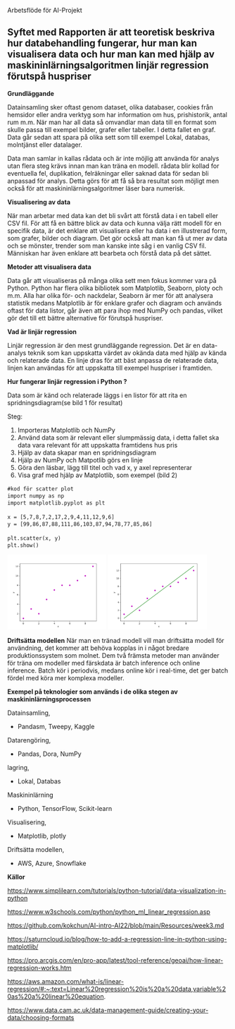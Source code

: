 Arbetsflöde för AI-Projekt

## Syftet med Rapporten är att teoretisk beskriva hur databehandling fungerar, hur man kan visualisera data och hur man kan med hjälp av maskininlärningsalgoritmen linjär regression förutspå huspriser

**Grundläggande**

Datainsamling sker oftast genom dataset, olika databaser, cookies från hemsidor eller andra verktyg som har information om hus, prishistorik, antal rum m.m. När man har all data så omvandlar man data till en format som skulle passa till exempel bilder, grafer eller tabeller. I detta fallet en graf. Data går sedan att spara på olika sett som till exempel Lokal, databas, molntjänst eller datalager.

Data man samlar in kallas rådata och är inte möjlig att använda för analys utan flera steg krävs innan man kan träna en modell.
rådata blir kollad for eventuella fel, duplikation, felräkningar eller saknad data för sedan bli anpassad för analys.
Detta görs för att få så bra resultat som möjligt men också för att maskininlärningsalgoritmer läser bara numerisk.

**Visualisering av data**

När man arbetar med data kan det bli svårt att förstå data i en tabell eller CSV fil. För att få en bättre blick av data och kunna välja rätt modell för en specifik data, är det enklare att visualisera eller ha data i en illustrerad form, som grafer, bilder och diagram. Det gör också att man kan få ut mer av data och se mönster, trender som man kanske inte såg i en vanlig CSV fil. Människan har även enklare att bearbeta och förstå data på det sättet.

**Metoder att visualisera data**

Data går att visualiseras på många olika sett men fokus kommer vara på Python. Python har flera olika bibliotek som Matplotlib, Seaborn, ploty och m.m. Alla har olika för- och nackdelar, Seaborn är mer för att analysera statistik medans Matplotlib är för enklare grafer och diagram och används oftast för data listor, går även att para ihop med NumPy och pandas, vilket gör det till ett bättre alternative för förutspå huspriser.

**Vad är linjär regression**

Linjär regression är den mest grundläggande regression. Det är en data-analys teknik som kan uppskatta värdet av okända data med hjälp av kända och relaterade data. En linje dras för att bäst anpassa de relaterade data, linjen kan användas för att uppskatta till exempel huspriser i framtiden.

**Hur fungerar linjär regression i Python ?**

Data som är känd och relaterade läggs i en listor för att rita en spridningsdiagram(se bild 1 för resultat)

Steg:

1. Importeras Matplotlib och NumPy
2. Använd data som är relevant eller slumpmässig data, i detta fallet ska data vara relevant för att uppskatta framtidens hus pris
3. Hjälp av data skapar man en spridningsdiagram
4. Hjälp av NumPy och Matpotlib görs en linje
5. Göra den läsbar, lägg till titel och vad x, y axel representerar
6. Visa graf med hjälp av Matplotlib, som exempel (bild 2)


```
#kod för scatter plot
import numpy as np
import matplotlib.pyplot as plt

x = [5,7,8,7,2,17,2,9,4,11,12,9,6]
y = [99,86,87,88,111,86,103,87,94,78,77,85,86] 

plt.scatter(x, y)
plt.show()
```
<p float="left">
  <img src="linear1.png" width="225" />
  <img src="python-linear-regression-2.png" width="225" /> 
</p>


**Driftsätta modellen**
När man en tränad modell vill man driftsätta modell för användning, det kommer att behöva kopplas in i något bredare produktionssystem som molnet.
Dem två främsta metoder man använder för träna om modeller med färskdata är batch inference och online inference. Batch kör i periodvis, medans online kör i real-time, det ger batch fördel med köra mer komplexa modeller.

**Exempel på teknologier som används i de olika stegen av maskininlärningsprocessen**

Datainsamling,
- Pandasm, Tweepy, Kaggle

Datarengöring,
- Pandas, Dora, NumPy

lagring,
- Lokal, Databas

Maskininlärning
- Python, TensorFlow, Scikit-learn

Visualisering,
- Matplotlib, plotly

Driftsätta modellen,
- AWS, Azure, Snowflake

**Källor**

https://www.simplilearn.com/tutorials/python-tutorial/data-visualization-in-python

https://www.w3schools.com/python/python_ml_linear_regression.asp

https://github.com/kokchun/AI-intro-AI22/blob/main/Resources/week3.md

https://saturncloud.io/blog/how-to-add-a-regression-line-in-python-using-matplotlib/

https://pro.arcgis.com/en/pro-app/latest/tool-reference/geoai/how-linear-regression-works.htm

https://aws.amazon.com/what-is/linear-regression/#:~:text=Linear%20regression%20is%20a%20data,variable%20as%20a%20linear%20equation.
 
https://www.data.cam.ac.uk/data-management-guide/creating-your-data/choosing-formats
